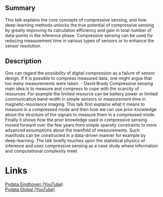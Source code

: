## Summary
This talk explains the core concepts of compressive sensing, and how deep-learning methods unlocks the true potential of compressive sensing by greatly improving its calculation efficiency and gain in total number of data-points in the inference phase. Compressive sensing can be used for reducing measurement time in various types of sensors or to enhance the sensor resolution.

## Description
One can regard the possibility of digital compression as a failure of sensor design. If it is possible to compress measured data, one might argue that too many measurements were taken. - David Brady Compressive sensing main idea is to measure and compress to cope with the scarcity of resources. For example the limited resource can be battery power or limited communication band-width in simple sensors or measurement time in magnetic-resonance imaging. This talk first explains what it means to measure in a compressed mode and then how we can use prior knowledge about the structure of the signals to measure them in a compressed mode. Finally it shows how the prior knowledge used in compressive sensing moved forward over the few years from simple sparsity constraints to more advanced assumptions about the manifold of measurements. Such manifolds can be constructed in a data-driven manner for example by deep-learning. The talk briefly touches upon the statistical physics of inference and uses compressive sensing as a case study where information and computational complexity meet.

# Links
[Pydata Eindhoven (YouTube)](https://www.youtube.com/watch?v=pFqZkdgWHo0&ab_channel=PyData)  
[Pydata Global (YouTube)](https://youtu.be/UpIP-J-1AUQ?si=OiKT3eujhP25cwHT)

